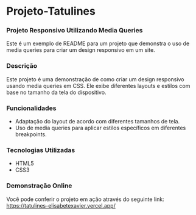# Projeto-Tatulines




### Projeto Responsivo Utilizando Media Queries

Este é um exemplo de README para um projeto que demonstra o uso de media queries para criar um design responsivo em um site.

### Descrição

Este projeto é uma demonstração de como criar um design responsivo usando media queries em CSS. Ele exibe diferentes layouts e estilos com base no tamanho da tela do dispositivo.

### Funcionalidades

- Adaptação do layout de acordo com diferentes tamanhos de tela.
- Uso de media queries para aplicar estilos específicos em diferentes breakpoints.

### Tecnologias Utilizadas

- HTML5
- CSS3

### Demonstração Online
Você pode conferir o projeto em ação através do seguinte link:
https://tatulines-elisabetexavier.vercel.app/
